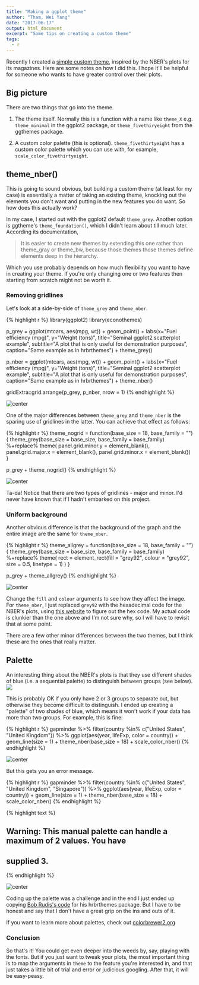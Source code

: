 ```yaml
---
title: "Making a ggplot theme"
author: "Tham, Wei Yang"
date: "2017-06-17"
output: html_document
excerpt: "Some tips on creating a custom theme"
tags:
  - r
---
```




Recently I created a [simple custom theme](https://github.com/weiyangtham/econothemes), inspired by the NBER's plots for its magazines. Here are some notes on how I did this. I hope it'll be helpful for someone who wants to have greater control over their plots. 

## Big picture
There are two things that go into the theme.

1. The theme itself. Normally this is a function with a name like `theme_X` e.g. `theme_minimal` in the ggplot2 package, or `theme_fivethiryeight` from the ggthemes package. 

2. A custom color palette (this is optional). `theme_fivethirtyeight` has a custom color palette which you can use with, for example, `scale_color_fivethirtyeight`. 

## theme_nber()
This is going to sound obvious, but building a custom theme (at least for my case) is essentially a matter of taking an existing theme, knocking out the elements you don't want and putting in the new features you do want. So how does this actually work?

In my case, I started out with the ggplot2 default `theme_grey`. Another option is ggtheme's `theme_foundation()`, which I didn't learn about till much later. According its documentation, 

> It is easier to create new themes by extending this one rather than theme_gray or theme_bw, because those themes those themes define elements deep in the hierarchy.

Which you use probably depends on how much flexibility you want to have in creating your theme. If you're only changing one or two features then starting from scratch might not be worth it. 

### Removing gridlines

Let's look at a side-by-side of `theme_grey` and `theme_nber`. 


{% highlight r %}
library(ggplot2)
library(econothemes)

p_grey = ggplot(mtcars, aes(mpg, wt)) +
  geom_point() +
  labs(x="Fuel efficiency (mpg)", y="Weight (tons)",
       title="Seminal ggplot2 scatterplot example",
       subtitle="A plot that is only useful for demonstration purposes",
       caption="Same example as in hrbrthemes") + 
  theme_grey()

p_nber = ggplot(mtcars, aes(mpg, wt)) +
  geom_point() +
  labs(x="Fuel efficiency (mpg)", y="Weight (tons)",
       title="Seminal ggplot2 scatterplot example",
       subtitle="A plot that is only useful for demonstration purposes",
       caption="Same example as in hrbrthemes") + 
  theme_nber()

gridExtra::grid.arrange(p_grey, p_nber, nrow = 1)
{% endhighlight %}

<img src="/figs/2017-06-17-making_ggplot_theme/unnamed-chunk-1-1.png" title="center" alt="center" style="display: block; margin: auto;" />


One of the major differences between `theme_grey` and `theme_nber` is the sparing use of gridlines in the latter. You can achieve that effect as follows:


{% highlight r %}
theme_nogrid = function(base_size = 18, base_family = ""){
  theme_grey(base_size = base_size, base_family = base_family) %+replace%
    theme(
      panel.grid.minor.y = element_blank(),
      panel.grid.major.x = element_blank(),
      panel.grid.minor.x = element_blank())
}

p_grey + theme_nogrid()
{% endhighlight %}

<img src="/figs/2017-06-17-making_ggplot_theme/unnamed-chunk-2-1.png" title="center" alt="center" style="display: block; margin: auto;" />

Ta-da! Notice that there are two types of gridlines - major and minor. I'd never have known that if I hadn't embarked on this project.

### Uniform background
Another obvious difference is that the background of the graph and the entire image are the same for `theme_nber`. 


{% highlight r %}
theme_allgrey = function(base_size = 18, base_family = ""){
  theme_grey(base_size = base_size, base_family = base_family) %+replace%
    theme(
      rect = element_rect(fill = "grey92", colour = "grey92", size = 0.5, linetype = 1)
      )
}

p_grey + theme_allgrey()
{% endhighlight %}

<img src="/figs/2017-06-17-making_ggplot_theme/unnamed-chunk-3-1.png" title="center" alt="center" style="display: block; margin: auto;" />

Change the `fill` and `colour` arguments to see how they affect the image. For `theme_nber`, I just replaced `grey92` with the hexadecimal code for the NBER's plots, using [this website](http://html-color-codes.info/colors-from-image/) to figure out the hex code. My actual code is clunkier than the one above and I'm not sure why, so I will have to revisit that at some point. 

There are a few other minor differences between the two themes, but I think these are the ones that really matter. 

## Palette
An interesting thing about the NBER's plots is that they use different shades of blue (i.e. a sequential palette) to distinguish between groups (see below). ![][nber_h1b]

[nber_h1b]: https://weiyangtham.github.io/images/nber_h1b.jpg

This is probably OK if you only have 2 or 3 groups to separate out, but otherwise they become difficult to distinguish. I ended up creating a "palette" of two shades of blue, which means it won't work if your data has more than two groups. For example, this is fine:


{% highlight r %}
gapminder %>% 
  filter(country %in% c("United States", "United Kingdom")) %>% 
  ggplot(aes(year, lifeExp, color = country)) + 
  geom_line(size = 1) + 
  theme_nber(base_size = 18) + 
  scale_color_nber()
{% endhighlight %}

<img src="/figs/2017-06-17-making_ggplot_theme/unnamed-chunk-4-1.png" title="center" alt="center" style="display: block; margin: auto;" />

But this gets you an error message. 


{% highlight r %}
gapminder %>% 
  filter(country %in% c("United States", "United Kingdom", "Singapore")) %>% 
  ggplot(aes(year, lifeExp, color = country)) + 
  geom_line(size = 1) + 
  theme_nber(base_size = 18) + 
  scale_color_nber()
{% endhighlight %}



{% highlight text %}
## Warning: This manual palette can handle a maximum of 2 values. You have
## supplied 3.
{% endhighlight %}

<img src="/figs/2017-06-17-making_ggplot_theme/unnamed-chunk-5-1.png" title="center" alt="center" style="display: block; margin: auto;" />

Coding up the palette was a challenge and in the end I just ended up copying [Bob Rudis's code](https://github.com/hrbrmstr/hrbrthemes/blob/master/R/color.r) for his hrbrthemes package. But I have to be honest and say that I don't have a great grip on the ins and outs of it. 

If you want to learn more about palettes, check out [colorbrewer2.org](colorbrewer2.org)

### Conclusion

So that's it! You could get even deeper into the weeds by, say, playing with the fonts. But if you just want to tweak your plots, the most important thing is to map the arguments in `theme` to the feature you're interested in, and that just takes a little bit of trial and error or judicious googling. After that, it will be easy-peasy. 






